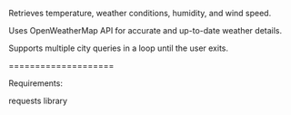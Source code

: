 Retrieves temperature, weather conditions, humidity, and wind speed.

Uses OpenWeatherMap API for accurate and up-to-date weather details.

Supports multiple city queries in a loop until the user exits.

====================

Requirements:

requests library
